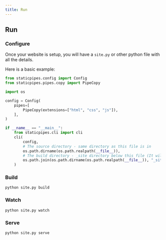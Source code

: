 ```yaml
---
title: Run
---
```


## Run

### Configure

Once your website is setup, you will have a `site.py` or other python file with all the details.

Here is a basic example:

```python
from staticpipes.config import Config
from staticpipes.pipes.copy import PipeCopy

import os

config = Config(
    pipes=[
        PipeCopy(extensions=["html", "css", "js"]),
    ],
)

if __name__ == "__main__":
    from staticpipes.cli import cli
    cli(
        config, 
        # The source directory - same directory as this file is in
        os.path.dirname(os.path.realpath(__file__)), 
        # The build directory - _site directory below this file (It will create it for you!)
        os.path.join(os.path.dirname(os.path.realpath(__file__)), "_site")
    )
```

### Build

    python site.py build

### Watch

    python site.py watch

### Serve

    python site.py serve

